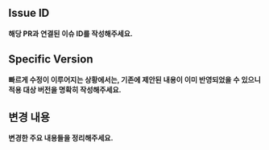 ## Issue ID 
**해당 PR과 연결된 이슈 ID를 작성해주세요.**

## Specific Version
**빠르게 수정이 이루어지는 상황에서는, 기존에 제안된 내용이 이미 반영되었을 수 있으니 적용 대상 버전을 명확히 작성해주세요.**

## 변경 내용
**변경한 주요 내용들을 정리해주세요.**